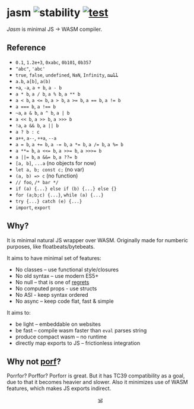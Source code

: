 # jasm ![stability](https://img.shields.io/badge/stability-experimental-black) [![test](https://github.com/dy/piezo/actions/workflows/test.yml/badge.svg)](https://github.com/dy/piezo/actions/workflows/test.yml)

_Jasm_ is minimal JS -> WASM compiler. 

## Reference

* `0.1`, `1.2e+3`, `0xabc`, `0b101`, `0b357`
* `"abc"`, `'abc'`
* `true`, `false`, `undefined`, `NaN`, `Infinity`, ~~`null`~~
* `a.b`, `a[b]`, `a(b)`
* `+a`, `-a`, `a + b`, `a - b`
* `a * b`, `a / b`, `a % b`, `a ** b`
* `a < b`, `a <= b`, `a > b`, `a >= b`, `a == b`, `a != b`
* `a === b`, `a !== b`
* `~a`, `a & b`, `a ^ b`, `a | b`
* `a << b`, `a >> b`, `a >>> b`
* `!a`, `a && b`, `a || b`
* `a ? b : c`
* `a++`, `a--`, `++a`, `--a`
* `a = b`, `a += b`, `a -= b`, `a *= b`, `a /= b`, `a %= b`
* `a **= b`, `a <<= b`, `a >>= b`, `a >>>= b`
* `a ||= b`, `a &&= b`, `a ??= b`
* `[a, b]`, `...a` (no objects for now)
* `let a, b; const c;` (no var)
* `(a, b) => c` (no function)
* `// foo`, `/* bar */`
* `if (a) {...} else if (b) {...} else {}`
* `for (a;b;c) {...}`, `while (a) {...}`
* `try {...} catch (e) {...}`
* `import`, `export`

## Why?

It is minimal natural JS wrapper over WASM.
Originally made for numberic purposes, like floatbeats/bytebeats.

It aims to have minimal set of features:
  * No classes – use functional style/closures
  * No old syntax – use modern ES5+
  * No null – that is one of [regrets](https://github.com/DavidBruant/ECMAScript-regrets)
  * No computed props - use structs
  * No ASI - keep syntax ordered
  * No async – keep code flat, fast & simple

It aims to:
  * be light – embeddable on websites
  * be fast – compile wasm faster than `eval` parses string
  * produce compact wasm – no runtime
  * directly map exports to JS – frictionless integration


## Why not [porf](https://github.com/CanadaHonk/porffor)?

Porrfor? Porffor? Porforr is great. But it has TC39 compatibility as a goal, due to that it becomes heavier and slower.
Also it minimizes use of WASM features, which makes JS exports indirect.

<!--
## Why not [piezo](https://github.com/dy/piezo)?

Piezo offers extra features like groups, pipes, units, ranges and extra operators.
It might become solid niche language, but  takes time for R&D, whereas jasm design decisions are clear.
-->

<p align=center><a href="https://github.com/krsnzd/license/">🕉</a></p>
